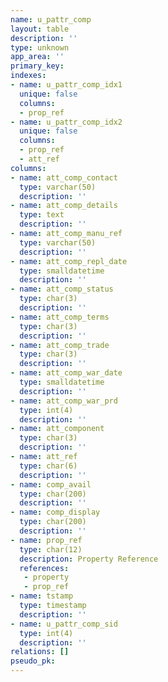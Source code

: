 ```yaml
---
name: u_pattr_comp
layout: table
description: ''
type: unknown
app_area: ''
primary_key: 
indexes:
- name: u_pattr_comp_idx1
  unique: false
  columns:
  - prop_ref
- name: u_pattr_comp_idx2
  unique: false
  columns:
  - prop_ref
  - att_ref
columns:
- name: att_comp_contact
  type: varchar(50)
  description: ''
- name: att_comp_details
  type: text
  description: ''
- name: att_comp_manu_ref
  type: varchar(50)
  description: ''
- name: att_comp_repl_date
  type: smalldatetime
  description: ''
- name: att_comp_status
  type: char(3)
  description: ''
- name: att_comp_terms
  type: char(3)
  description: ''
- name: att_comp_trade
  type: char(3)
  description: ''
- name: att_comp_war_date
  type: smalldatetime
  description: ''
- name: att_comp_war_prd
  type: int(4)
  description: ''
- name: att_component
  type: char(3)
  description: ''
- name: att_ref
  type: char(6)
  description: ''
- name: comp_avail
  type: char(200)
  description: ''
- name: comp_display
  type: char(200)
  description: ''
- name: prop_ref
  type: char(12)
  description: Property Reference
  references:
   - property
   - prop_ref
- name: tstamp
  type: timestamp
  description: ''
- name: u_pattr_comp_sid
  type: int(4)
  description: ''
relations: []
pseudo_pk: 
---
```


